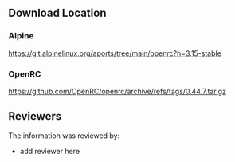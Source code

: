 ## Download Location

### Alpine

https://git.alpinelinux.org/aports/tree/main/openrc?h=3.15-stable

### OpenRC

https://github.com/OpenRC/openrc/archive/refs/tags/0.44.7.tar.gz

## Reviewers

The information was reviewed by:

* add reviewer here